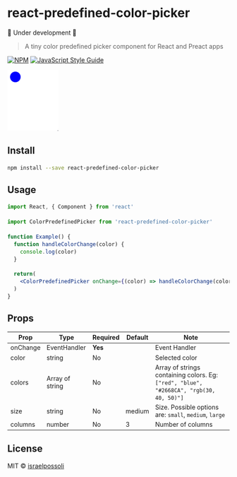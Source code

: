 # react-predefined-color-picker

:construction: Under development :construction:

> A tiny color predefined picker component for React and Preact apps

[![NPM](https://img.shields.io/npm/v/react-predefined-color-picker.svg)](https://www.npmjs.com/package/react-predefined-color-picker) [![JavaScript Style Guide](https://img.shields.io/badge/code_style-standard-brightgreen.svg)](https://standardjs.com)


![](./images/demo.gif)


## Install

```bash
npm install --save react-predefined-color-picker
```

## Usage

```jsx
import React, { Component } from 'react'

import ColorPredefinedPicker from 'react-predefined-color-picker'

function Example() {
  function handleColorChange(color) {
    console.log(color)
  }

  return(
    <ColorPredefinedPicker onChange={(color) => handleColorChange(color)} />
  )
}
```


## Props

| Prop                   | Type                | Required | Default       | Note                                                                                                                                                                                                         |
| ---------------------- | ------------------- | -------- | ------------- | ------------------------------------------------------------------------------------------------------------------------------------------------------------------------------------------------------------ |
| onChange               | EventHandler        | **Yes**  |               | Event Handler
| color                  | string              | No       |               | Selected color
| colors                 | Array of string     | No       |               | Array of strings containing colors. Eg: `["red", "blue", "#2668CA", "rgb(30, 40, 50)"]`
| size                   | string              | No       | medium        | Size. Possible options are: `small`, `medium`, `large`
| columns                | number              | No       | 3             | Number of columns



## License

MIT © [israelpossoli](https://github.com/israelpossoli)
